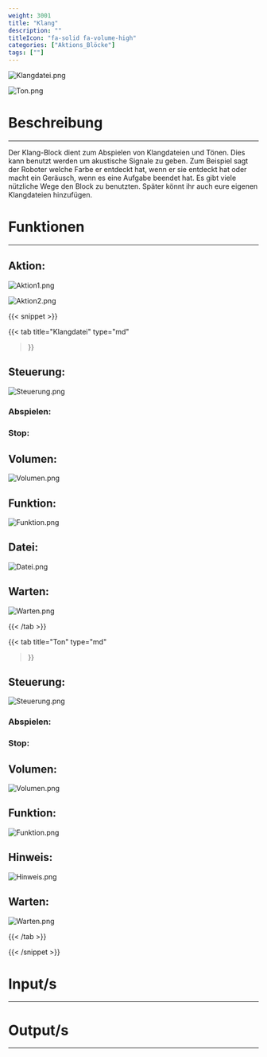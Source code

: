 ```yaml
---
weight: 3001
title: "Klang"
description: ""
titleIcon: "fa-solid fa-volume-high"
categories: ["Aktions_Blöcke"]
tags: [""]
---
```




![Klangdatei.png](/images/nxt-images/Kapitel%201%20Allgemeine%20Bl%C3%B6cke/1.3%20Klang/Klangdatei.png)

![Ton.png](/images/nxt-images/Kapitel%201%20Allgemeine%20Bl%C3%B6cke/1.3%20Klang/Ton.png)

# Beschreibung
---
Der Klang-Block dient zum Abspielen von Klangdateien und Tönen. Dies kann benutzt werden um akustische Signale zu geben. Zum Beispiel sagt der Roboter welche Farbe er entdeckt hat, wenn er sie entdeckt hat oder macht ein Geräusch, wenn es eine Aufgabe beendet hat. Es gibt viele nützliche Wege den Block zu benutzten. Später könnt ihr auch eure eigenen Klangdateien hinzufügen.

# Funktionen
---
## Aktion:

![Aktion1.png](/images/nxt-images/Kapitel%201%20Allgemeine%20Bl%C3%B6cke/1.3%20Klang/Aktion1.png)

![Aktion2.png](/images/nxt-images/Kapitel%201%20Allgemeine%20Bl%C3%B6cke/1.3%20Klang/Aktion2.png)


{{< snippet >}}

{{< tab
    title="Klangdatei"
    type="md"
>}}

## Steuerung:

![Steuerung.png](/images/nxt-images/Kapitel%201%20Allgemeine%20Bl%C3%B6cke/1.3%20Klang/Steuerung.png)

### Abspielen:

### Stop:

## Volumen:

![Volumen.png](/images/nxt-images/Kapitel%201%20Allgemeine%20Bl%C3%B6cke/1.3%20Klang/Volumen.png)

## Funktion: 

![Funktion.png](/images/nxt-images/Kapitel%201%20Allgemeine%20Bl%C3%B6cke/1.3%20Klang/Funktion.png)
 
## Datei:

![Datei.png](/images/nxt-images/Kapitel%201%20Allgemeine%20Bl%C3%B6cke/1.3%20Klang/Datei.png)

## Warten:

![Warten.png](/images/nxt-images/Kapitel%201%20Allgemeine%20Bl%C3%B6cke/1.3%20Klang/Warten.png)


{{< /tab >}}

{{< tab
    title="Ton"
    type="md"
>}}


## Steuerung:

![Steuerung.png](/images/nxt-images/Kapitel%201%20Allgemeine%20Bl%C3%B6cke/1.3%20Klang/Steuerung.png)

### Abspielen:

### Stop:

## Volumen:

![Volumen.png](/images/nxt-images/Kapitel%201%20Allgemeine%20Bl%C3%B6cke/1.3%20Klang/Volumen.png)

## Funktion: 

![Funktion.png](/images/nxt-images/Kapitel%201%20Allgemeine%20Bl%C3%B6cke/1.3%20Klang/Funktion.png)
 
## Hinweis:

![Hinweis.png](/images/nxt-images/Kapitel%201%20Allgemeine%20Bl%C3%B6cke/1.3%20Klang/Hinweis.png)

## Warten:

![Warten.png](/images/nxt-images/Kapitel%201%20Allgemeine%20Bl%C3%B6cke/1.3%20Klang/Warten.png)

{{< /tab >}}

{{< /snippet >}}


# Input/s
---

# Output/s
---
